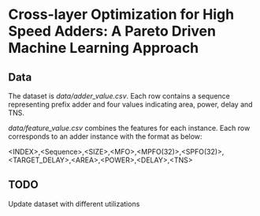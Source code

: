 # Cross-layer Optimization for High Speed Adders: A Pareto Driven Machine Learning Approach

## Data

The dataset is *data/adder_value.csv*. Each row contains a sequence representing prefix adder and four values indicating area, power, delay and TNS.

*data/feature_value.csv* combines the features for each instance.
Each row corresponds to an adder instance with the format as below:
  
\<INDEX\>,\<Sequence\>,\<SIZE\>,\<MFO\>,\<MPFO(32)\>,\<SPFO(32)\>,\<TARGET_DELAY\>,\<AREA\>,\<POWER\>,\<DELAY\>,\<TNS\>

## TODO

Update dataset with different utilizations
